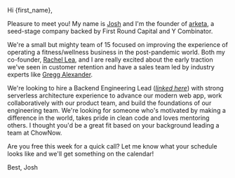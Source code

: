 Hi {first_name},

Pleasure to meet you! My name is [Josh](https://www.linkedin.com/in/joshuarcher/) and I'm the founder of [arketa](http://arketa.co), a seed-stage company backed by First Round Capital and Y Combinator.

We're a small but mighty team of 15 focused on improving the experience of operating a fitness/wellness business in the post-pandemic world. Both my co-founder, [Rachel Lea](https://www.linkedin.com/in/rachelleafishman/), and I are really excited about the early traction we've seen in customer retention and have a sales team led by industry experts like [Gregg Alexander](https://www.linkedin.com/in/gregg-alexander-5959a74/).

We're looking to hire a Backend Engineering Lead ([*linked here*](https://www.ycombinator.com/companies/arketa/jobs/uFQJCCMK7-software-engineer-backend)) with strong serverless architecture experience to advance our modern web app, work collaboratively with our product team, and build the foundations of our engineering team. We're looking for someone who's motivated by making a difference in the world, takes pride in clean code and loves mentoring others. I thought you'd be a great fit based on your background leading a team at ChowNow.

Are you free this week for a quick call? Let me know what your schedule looks like and we'll get something on the calendar!

Best,
Josh
